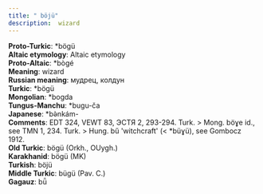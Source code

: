 ```yaml
---
title: " böjü"
description:  wizard
---
```


<strong>Proto-Turkic</strong>:  *bögü<br>
<strong>Altaic etymology</strong>:  Altaic etymology<br>
<strong> Proto-Altaic</strong>:  *bògé<br>
<strong>Meaning</strong>:  wizard<br>
<strong>Russian meaning</strong>:  мудрец, колдун<br>
<strong>Turkic</strong>:  *bögü<br>
<strong>Mongolian</strong>:  *bogda<br>
<strong>Tungus-Manchu</strong>:  *bugu-ča<br>
<strong>Japanese</strong>:  *bǝ̀nkám-<br>
<strong>Comments</strong>:  EDT 324, VEWT 83, ЭСТЯ 2, 293-294. Turk. > Mong. böɣe id., see TMN 1, 234. Turk. > Hung. bű 'witchcraft' (< *büɣü), see Gombocz 1912.<br>
<strong>Old Turkic</strong>:  bögü (Orkh., OUygh.)<br>
<strong>Karakhanid</strong>:  bögü (MK)<br>
<strong>Turkish</strong>:  böjü<br>
<strong>Middle Turkic</strong>:  bügü (Pav. C.)<br>
<strong>Gagauz</strong>:  bǖ<br>


